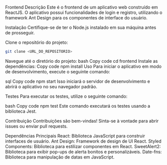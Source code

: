 Frontend
Descrição
Este é o frontend de um aplicativo web construído em ReactJS. O aplicativo possui funcionalidades de login e registro, utilizando o framework Ant Design para os componentes de interface do usuário.

Instalação
Certifique-se de ter o Node.js instalado em sua máquina antes de prosseguir.

Clone o repositório do projeto:
```bash
git clone <URL_DO_REPOSITORIO>
```
Navegue até o diretório do projeto:
bash
Copy code
cd frontend
Instale as dependências:
Copy code
npm install
Uso
Para iniciar o aplicativo em modo de desenvolvimento, execute o seguinte comando:

sql
Copy code
npm start
Isso iniciará o servidor de desenvolvimento e abrirá o aplicativo no seu navegador padrão.

Testes
Para executar os testes, utilize o seguinte comando:

bash
Copy code
npm test
Este comando executará os testes usando a biblioteca Jest.

Contribuição
Contribuições são bem-vindas! Sinta-se à vontade para abrir issues ou enviar pull requests.

Dependências Principais
React: Biblioteca JavaScript para construir interfaces de usuário.
Ant Design: Framework de design de UI React.
Styled Components: Biblioteca para estilizar componentes em React.
SweetAlert2: Biblioteca para exibir pop-ups de alerta bonitos e personalizáveis.
Date-fns: Biblioteca para manipulação de datas em JavaScript.
